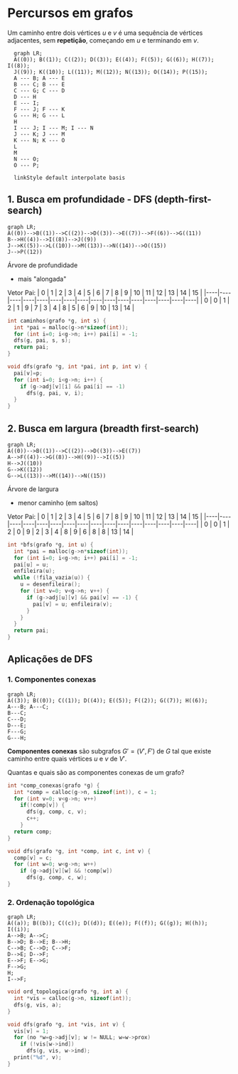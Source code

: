 # Percursos em grafos

Um caminho entre dois vértices $u$ e $v$ é uma sequência de vértices adjacentes, sem **repetição**, começando em $u$ e terminando em $v$.

```mermaid
  graph LR;
  A((0)); B((1)); C((2)); D((3)); E((4)); F((5)); G((6)); H((7)); I((8));
  J((9)); K((10)); L((11)); M((12)); N((13)); O((14)); P((15));
  A --- B; A --- E
  B --- C; B --- E
  C --- G; C --- D
  D --- H
  E --- I;
  F --- J; F --- K
  G --- H; G --- L
  H
  I --- J; I --- M; I --- N
  J --- K; J --- M
  K --- N; K --- O
  L
  M
  N --- O;
  O --- P; 

  linkStyle default interpolate basis
```
## 1. Busca em profundidade - DFS (depth-first-search)

```mermaid
graph LR;
A((0))-->B((1))-->C((2))-->D((3))-->E((7))-->F((6))-->G((11))
B-->H((4))-->I((8))-->J((9))
J-->K((5))-->L((10))-->M((13))-->N((14))-->O((15))
J-->P((12))
```
Árvore de profundidade
- mais "alongada"

Vetor Pai:
| 0  | 1  | 2  | 3  | 4  | 5  | 6  | 7  | 8  | 9  | 10 | 11 | 12 | 13 | 14 | 15 |
|----|----|----|----|----|----|----|----|----|----|----|----|----|----|----|----|
| 0 | 0  | 1 | 2 | 1 | 9 | 7 | 3 | 4 | 8 | 5 | 6 | 9 | 10 | 13 | 14 |

```c
int caminhos(grafo *g, int s) {
  int *pai = malloc(g->n*sizeof(int));
  for (int i=0; i<g->n; i++) pai[i] = -1;
  dfs(g, pai, s, s);
  return pai;
}
```
```c
void dfs(grafo *g, int *pai, int p, int v) {
  pai[v]=p;
  for (int i=0; i<g->n; i++) {
    if (g->adj[v][i] && pai[i] == -1)
      dfs(g, pai, v, i);
  }
}
```

## 2. Busca em largura (breadth first-search)

```mermaid
graph LR;
A((0))-->B((1))-->C((2))-->D((3))-->E((7))
A-->F((4))-->G((8))-->H((9))-->I((5))
H-->J((10))
G-->K((12))
G-->L((13))-->M((14))-->N((15))
```
Árvore de largura
- menor caminho (em saltos)

Vetor Pai:
| 0  | 1  | 2  | 3  | 4  | 5  | 6  | 7  | 8  | 9  | 10 | 11 | 12 | 13 | 14 | 15 |
|----|----|----|----|----|----|----|----|----|----|----|----|----|----|----|----|
| 0 | 0  | 1 | 2 | 0 | 9 | 2 | 3 | 4 | 8 | 9 | 6 | 8 | 8 | 13 | 14 |

```c
int *bfs(grafo *g, int u) {
  int *pai = malloc(g->n*sizeof(int));
  for (int i=0; i<g->n; i++) pai[i] = -1;
  pai[u] = u;
  enfileira(u);
  while (!fila_vazia(u)) {
    u = desenfileira();
    for (int v=0; v<g->n; v++) {
      if (g->adj[u][v] && pai[v] == -1) {
        pai[v] = u; enfileira(v);
      }
    }
  }
  return pai;
}
```
## Aplicações de DFS

### 1. Componentes conexas
```mermaid
graph LR;
A((3)); B((0)); C((1)); D((4)); E((5)); F((2)); G((7)); H((6));
A---B; A---C;
B---C;
C---D;
D---E;
F---G;
G---H;
```
**Componentes conexas** são subgrafos $G'=(V',F')$ de $G$ tal que existe caminho entre quais vértices $u$ e $v$ de $V'$.

Quantas e quais são as componentes conexas de um grafo?

```c
int *comp_conexas(grafo *g) {
  int *comp = calloc(g->n, sizeof(int)), c = 1;
  for (int v=0; v<g->n; v++)
    if(!comp[v]) {
      dfs(g, comp, c, v);
      c++;
    }
  return comp;
}
```
```c
void dfs(grafo *g, int *comp, int c, int v) {
  comp[v] = c;
  for (int w=0; w<g->n; w++)
    if (g->adj[v][w] && !comp[w])
      dfs(g, comp, c, w);
}
```

### 2. Ordenação topológica

```mermaid
graph LR;
A((a)); B((b)); C((c)); D((d)); E((e)); F((f)); G((g)); H((h)); I((i));
A-->B; A-->C;
B-->D; B-->E; B-->H;
C-->B; C-->D; C-->F;
D-->E; D-->F;
E-->F; E-->G;
F-->G;
H;
I-->F;
```
```c
void ord_topologica(grafo *g, int a) {
  int *vis = calloc(g->n, sizeof(int));
  dfs(g, vis, a);
}
```
```c
void dfs(grafo *g, int *vis, int v) {
  vis[v] = 1;
  for (no *w=g->adj[v]; w != NULL; w=w->prox)
    if (!vis[w->ind])
      dfs(g, vis, w->ind);
  print("%d", v);
}
```
